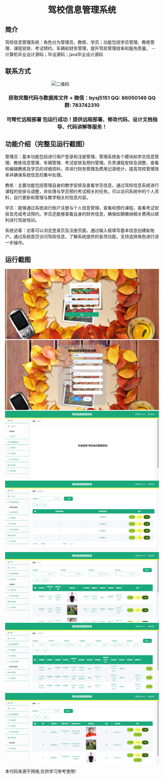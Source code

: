 <p><h1 align="center">驾校信息管理系统</h1></p>

## 简介
驾校信息管理系统：角色分为管理员、教练、学员；功能包括学员管理、教练管理、课程安排、考试预约、车辆和财务管理，提升驾校管理效率和服务质量。    --计算机毕业设计源码；毕设源码；java毕业设计源码


## 联系方式
<img src="https://bs-1329754181.cos.ap-shanghai.myqcloud.com/wx.jpg" alt="二维码" style="display: block; margin: 0 auto;" width="200px">
<p><h3 align="center">获取完整代码与数据库文件 + 微信：bysj5151 QQ: 86050149 QQ群: 783742310</h3></p>
<p><h3 align="center">可帮忙远程部署 包运行成功！提供远程部署、修改代码、设计文档指导、代码讲解等服务！</h3></p>

## 功能介绍（完整见运行截图）
管理员：基本功能包括进行用户登录和注册管理，管理系统各个模块如学员信息管理、教练信息管理、车辆管理、考试安排及预约管理。负责课程安排及调整，查看和编辑教练及学员的详细资料，并进行财务管理及费用记录统计，提高驾校管理效率并确保系统信息的集中处理。

教练：主要功能包括管理自身的教学安排及查看学员信息，通过驾校信息系统进行课程的安排与调整，并处理与学员预约考试相关的任务。可以访问系统中的个人资料，自行更新和管理与教学相关的信息内容。

学员：能够通过系统进行账户注册与个人信息管理，查看和预约课程，查看考试安排及完成考试预约。学员还能够查看自身的财务信息，确保如期缴纳相关费用以顺利进行驾驶培训。

系统访客：访客可以浏览登录页及注册页面，通过输入框填写基本信息创建新账户。通过系统首页访问驾校信息，了解系统提供的各项功能，支持选择角色进行进一步操作。


## 运行截图
![](imgs/588112-20231218084913233-1127817905.png)
![](imgs/588112-20231218084943237-2009441596.png)
![](imgs/588112-20231218085223919-1410704548.png)
![](imgs/588112-20231218085227847-1377428341.png)
![](imgs/588112-20231218085231602-836402523.png)
![](imgs/588112-20231218085237426-27993723.png)
![](imgs/588112-20231218085240955-51480672.png)

<p>本代码来源于网络,仅供学习参考使用!</p>
